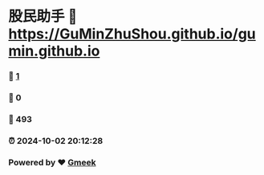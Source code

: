 # 股民助手 :link: https://GuMinZhuShou.github.io/gumin.github.io 
### :page_facing_up: [1](https://GuMinZhuShou.github.io/gumin.github.io/tag.html) 
### :speech_balloon: 0 
### :hibiscus: 493 
### :alarm_clock: 2024-10-02 20:12:28 
### Powered by :heart: [Gmeek](https://github.com/Meekdai/Gmeek)
